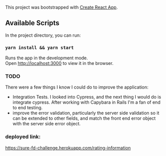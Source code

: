 This project was bootstrapped with [Create React App](https://github.com/facebook/create-react-app).

## Available Scripts

In the project directory, you can run:

### `yarn install && yarn start`

Runs the app in the development mode.<br />
Open [http://localhost:3000](http://localhost:3000) to view it in the browser.

### TODO
There were a few things I know I could do to improve the application:
- Integration Tests. I looked into Cypress, and the next thing I would do is integrate cypress. After working with Capybara in Rails I'm a fan of end to end testing.
- improve the error validation, particularly the server side validation so it can be extended to other fields, and match the front end error object with the server side error object.

### deployed link:
https://sure-fd-challenge.herokuapp.com/rating-information


